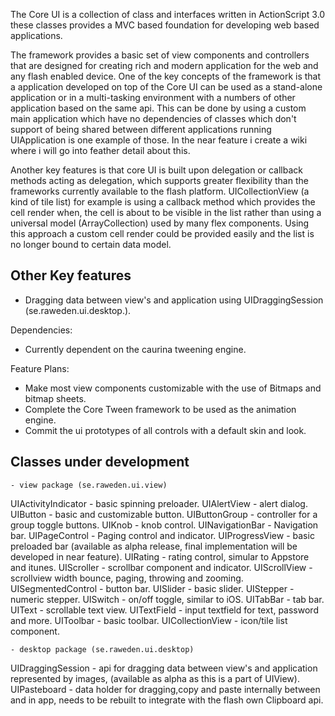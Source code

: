 The Core UI is a collection of class and interfaces written in ActionScript 3.0 these classes provides a MVC based foundation for developing web based applications.

The framework provides a basic set of view components and controllers that are designed for creating rich and modern application for the web and any flash enabled device. 
One of the key concepts of the framework is that a application developed on top of the Core UI can be used as a stand-alone application or in a multi-tasking environment with a numbers of other application based on the same api. This can be done by using a custom main application which have no dependencies of classes which don't support of being shared between different applications running UIApplication is one example of those. In the near feature i create a wiki where i will go into feather detail about this.

Another key features is that core UI is built upon delegation or callback methods acting as delegation, which supports greater flexibility than the frameworks currently available to the flash platform. UICollectionView (a kind of tile list) for example is using a callback method which provides the cell render when, the cell is about to be visible in the list rather than using a universal model (ArrayCollection) used by many flex components. Using this approach a custom cell render could be provided easily and the list is no longer bound to certain data model.

Other Key features
------------------
* Dragging data between view's and application using UIDraggingSession (se.raweden.ui.desktop.).

Dependencies:
* Currently dependent on the caurina tweening engine.

Feature Plans:
* Make most view components customizable with the use of Bitmaps and bitmap sheets.
* Complete the Core Tween framework to be used as the animation engine.
* Commit the ui prototypes of all controls with a default skin and look.

Classes under development
-------------------------

	- view package (se.raweden.ui.view)
UIActivityIndicator	- basic spinning preloader.
UIAlertView		- alert dialog.
UIButton		- basic and customizable button.
UIButtonGroup		- controller for a group toggle buttons.
UIKnob			- knob control.
UINavigationBar		- Navigation bar.
UIPageControl		- Paging control and indicator.
UIProgressView		- basic preloaded bar (available as alpha release, final implementation will be developed in near feature).
UIRating		- rating control, simular to Appstore and itunes.
UIScroller		- scrollbar component and indicator.
UIScrollView		- scrollview width bounce, paging, throwing and zooming.
UISegmentedControl	- button bar.
UISlider		- basic slider.
UIStepper		- numeric stepper.
UISwitch		- on/off toggle, similar to iOS.
UITabBar		- tab bar.
UIText			- scrollable text view.
UITextField		- input textfield for text, password and more.
UIToolbar		- basic toolbar.
UICollectionView	- icon/tile list component.

	- desktop package (se.raweden.ui.desktop)
UIDraggingSession	- api for dragging data between view's and application represented by images, (available as alpha as this is a part of UIView).
UIPasteboard		- data holder for dragging,copy and paste internally between and in app, needs to be rebuilt to integrate with the flash own Clipboard api.
